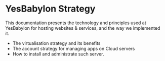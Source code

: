 # YesBabylon Strategy

This documentation presents the technology and principles used at YesBabylon for hosting websites & services, and the way we implemented it.

* The virtualisation strategy and its benefits
* The account strategy for managing apps on Cloud servers
* How to install and administrate such server.
